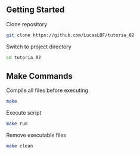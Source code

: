 ## Getting Started

Clone repository
```sh
git clone https://github.com/LucasLBF/tutoria_02
```

Switch to project directory
```sh
cd tutoria_02
```

## Make Commands

Compile all files before executing
```sh
make
```

Execute script
```sh
make run
```

Remove executable files
```sh
make clean
```
